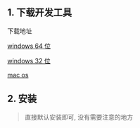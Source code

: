 ## 1. 下载开发工具

下载地址

[windows 64 位](https://servicewechat.com/wxa-dev-logic/download_redirect?type=x64&from=mpwiki)

[windows 32 位](https://servicewechat.com/wxa-dev-logic/download_redirect?type=ia32&from=mpwiki)

[mac os](https://servicewechat.com/wxa-dev-logic/download_redirect?type=darwin&from=mpwiki)

## 2. 安装

> 直接默认安装即可, 没有需要注意的地方

